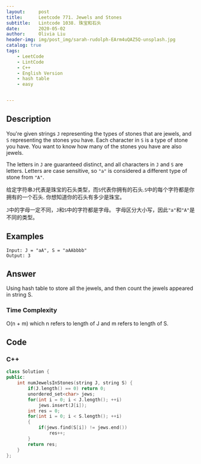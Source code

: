 ```yaml
---
layout:     post
title:      Leetcode 771. Jewels and Stones
subtitle:   Lintcode 1038. 珠宝和石头
date:       2020-05-02
author:     Olivia Liu
header-img: img/post_img/sarah-rudolph-EArm4uQAZ5Q-unsplash.jpg
catalog: true
tags:
    - LeetCode
    - LintCode
    - C++
    - English Version
    - hash table
    - easy


---
```


## Description

You're given strings `J` representing the types of stones that are jewels, and `S` representing the stones you have. Each character in `S` is a type of stone you have. You want to know how many of the stones you have are also jewels.

The letters in `J` are guaranteed distinct, and all characters in `J` and `S` are letters. Letters are case sensitive, so `"a"` is considered a different type of stone from `"A"`.

给定字符串`J`代表是珠宝的石头类型，而`S`代表你拥有的石头.`S`中的每个字符都是你拥有的一个石头. 你想知道你的石头有多少是珠宝。

`J`中的字母一定不同，`J`和`S`中的字符都是字母。 字母区分大小写，因此`"a"`和`"A"`是不同的类型。

## Examples

```
Input: J = "aA", S = "aAAbbbb"
Output: 3
```

## Answer

Using  hash table to store all the jewels, and then count the jewels appeared in string S.

### Time Complexity

O(n + m) which n refers to length of J and m refers to length of S.

## Code

### C++

```c++
class Solution {
public:
    int numJewelsInStones(string J, string S) {
        if(J.length() == 0) return 0;
        unordered_set<char> jews;
        for(int i = 0; i < J.length(); ++i)
            jews.insert(J[i]);
        int res = 0;
        for(int i = 0; i < S.length(); ++i)
        {
            if(jews.find(S[i]) != jews.end())
                res++;
        }
        return res;
    }
};
```